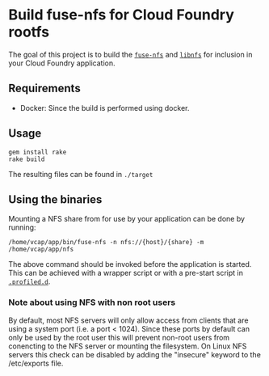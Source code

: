 # Build fuse-nfs for Cloud Foundry rootfs

The goal of this project is to build the [`fuse-nfs`](https://github.com/sahlberg/fuse-nfs) and [`libnfs`](https://github.com/sahlberg/libnfs) for inclusion in your Cloud Foundry application.

## Requirements
- Docker: Since the build is performed using docker.

## Usage
```
gem install rake
rake build
```

The resulting files can be found in `./target`

## Using the binaries
Mounting a NFS share from for use by your application can be done by running:
```
/home/vcap/app/bin/fuse-nfs -n nfs://{host}/{share} -m /home/vcap/app/nfs
```

The above command should be invoked before the application is started.
This can be achieved with a wrapper script or with a pre-start script in [`.profiled.d`](https://devcenter.heroku.com/articles/profiled).

### Note about using NFS with non root users
By default, most NFS servers will only allow access from clients that are using a system port (i.e. a port < 1024).
Since these ports by default can only be used by the root user this will prevent non-root users from conencting to the NFS server or mounting the filesystem.
On Linux NFS servers this check can be disabled by adding the "insecure" keyword to the /etc/exports file.
